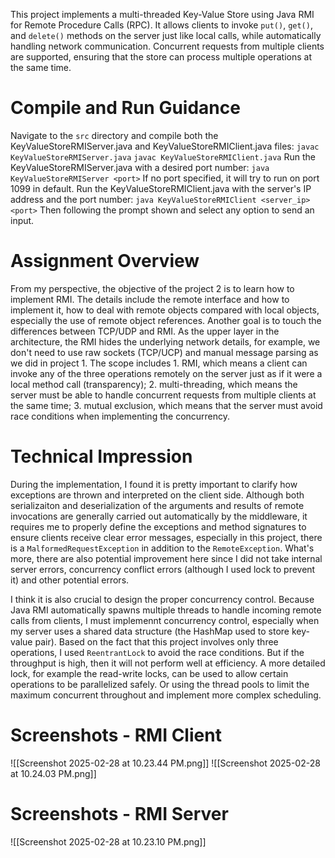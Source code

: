 This project implements a multi-threaded Key-Value Store using Java RMI for Remote Procedure Calls (RPC). It allows clients to invoke `put()`, `get()`, and `delete()` methods on the server just like local calls, while automatically handling network communication. Concurrent requests from multiple clients are supported, ensuring that the store can process multiple operations at the same time. 

# Compile and Run Guidance
Navigate to the `src` directory and compile both the KeyValueStoreRMIServer.java and KeyValueStoreRMIClient.java files:
`javac KeyValueStoreRMIServer.java`
`javac KeyValueStoreRMIClient.java`
Run the KeyValueStoreRMIServer.java with a desired port number:
`java KeyValueStoreRMIServer <port>`
If no port specified, it will try to run on port 1099 in default.
Run the KeyValueStoreRMIClient.java with the server's IP address and the port number:
`java KeyValueStoreRMIClient <server_ip> <port>`
Then following the prompt shown and select any option to send an input. 


# Assignment Overview
From my perspective, the objective of the project 2 is to learn how to implement RMI. The details include the remote interface and how to implement it, how to deal with remote objects compared with local objects, especially the use of remote object references. Another goal is to touch the differences between TCP/UDP and RMI. As the upper layer in the architecture, the RMI hides the underlying network details, for example, we don't need to use raw sockets (TCP/UCP) and manual message parsing as we did in project 1. The scope includes 1. RMI, which means a client can invoke any of the three operations remotely on the server just as if it were a local method call (transparency); 2. multi-threading, which means the server must be able to handle concurrent requests from multiple clients at the same time; 3. mutual exclusion, which means that the server must avoid race conditions when implementing the concurrency.

# Technical Impression
During the implementation, I found it is pretty important to clarify how exceptions are thrown and interpreted on the client side. Although both serializaiton and deserialization of the arguments and results of remote invocations are generally carried out automatically by the middleware, it requires me to properly define the exceptions and method signatures to ensure clients receive clear error messages, especially in this project, there is a `MalformedRequestException` in addition to the `RemoteException`. What's more, there are also potential improvement here since I did not take internal server errors, concurrency conflict errors (although I used lock to prevent it) and other potential errors. 

I think it is also crucial to design the proper concurrency control. Because Java RMI automatically spawns multiple threads to handle incoming remote calls from clients, I must implemennt concurrency control, especially when my server uses a shared data structure (the HashMap used to store key-value pair). Based on the fact that this project involves only three operations, I used `ReentrantLock` to avoid the race conditions. But if the throughput is high, then it will not perform well at efficiency. A more detailed lock, for example the read-write locks, can be used to allow certain operations to be parallelized safely. Or using the thread pools to limit the maximum concurrent throughout and implement more complex scheduling. 

# Screenshots - RMI Client
![[Screenshot 2025-02-28 at 10.23.44 PM.png]]
![[Screenshot 2025-02-28 at 10.24.03 PM.png]]

# Screenshots - RMI Server
![[Screenshot 2025-02-28 at 10.23.10 PM.png]]
